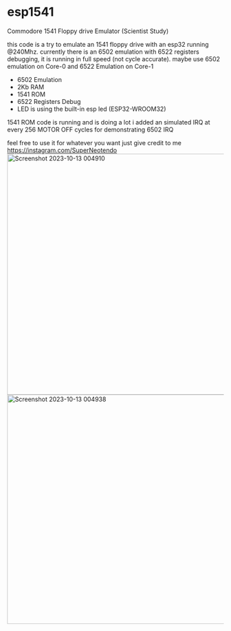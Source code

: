 # esp1541
Commodore 1541 Floppy drive Emulator (Scientist Study)

this code is a try to emulate an 1541 floppy drive with an esp32 running @240Mhz. currently there is an 6502 emulation with 6522 registers debugging, it is running in full speed (not cycle accurate). maybe use 6502 emulation on Core-0 and 6522 Emulation on Core-1

- 6502 Emulation
- 2Kb RAM
- 1541 ROM
- 6522 Registers Debug
- LED is using the built-in esp led (ESP32-WROOM32)

1541 ROM code is running and is doing a lot i added an simulated IRQ at every 256 MOTOR OFF cycles for demonstrating 6502 IRQ

feel free to use it for whatever you want just give credit to me https://instagram.com/SuperNeotendo
<img width="560" alt="Screenshot 2023-10-13 004910" src="https://github.com/SuperNeotendo/esp1541/assets/45854100/cb08bcac-0340-4b77-9193-b489feacef0a">
<img width="533" alt="Screenshot 2023-10-13 004938" src="https://github.com/SuperNeotendo/esp1541/assets/45854100/ff55f241-5d9f-4dd9-919b-d6269868230a">
